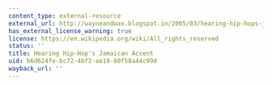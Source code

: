```yaml
---
content_type: external-resource
external_url: http://wayneandwax.blogspot.in/2005/03/hearing-hip-hops-jamaican-accent.html
has_external_license_warning: true
license: https://en.wikipedia.org/wiki/All_rights_reserved
status: ''
title: Hearing Hip-Hop's Jamaican Accent
uid: b6d624fe-bc72-4bf2-ae19-60f58a44c99d
wayback_url: ''
---
```

